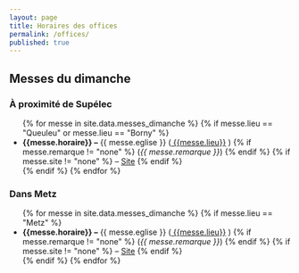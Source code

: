 ```yaml
---
layout: page
title: Horaires des offices
permalink: /offices/
published: true
---
```


## Messes du dimanche

### À proximité de Supélec
<ul>
{% for messe in site.data.messes_dimanche %}
{% if messe.lieu == "Queuleu" or messe.lieu == "Borny" %}
  <li><strong>{{messe.horaire}}
      –</strong>  {{ messe.eglise }} (<a href="{{messe.lien_lieu}}">
      {{messe.lieu}}</a> )
      {% if messe.remarque != "none" %}
      (<em>{{ messe.remarque }}</em>)
      {% endif %}
      {% if messe.site != "none" %}
      – <a href="{{ messe.site }}">Site</a>
      {% endif %}   
  </li>
{% endif %}
{% endfor %}
</ul>

### Dans Metz
<ul>
{% for messe in site.data.messes_dimanche %}
{% if messe.lieu == "Metz" %}
  <li><strong>{{messe.horaire}}
      –</strong>  {{ messe.eglise }} (<a href="{{messe.lien_lieu}}">
      {{messe.lieu}}</a> )
      {% if messe.remarque != "none" %}
      (<em>{{ messe.remarque }}</em>)
      {% endif %}
      {% if messe.site != "none" %}
      – <a href="{{ messe.site }}">Site</a>
      {% endif %}   
  </li>
{% endif %}
{% endfor %}
</ul>
